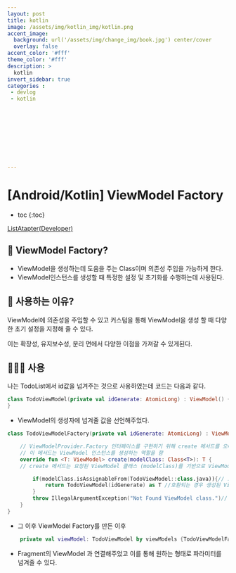 ```yaml
---
layout: post
title: kotlin
image: /assets/img/kotlin_img/kotlin.png
accent_image: 
  background: url('/assets/img/change_img/book.jpg') center/cover
  overlay: false
accent_color: '#fff'
theme_color: '#fff'
description: >
  kotlin
invert_sidebar: true
categories :
 - devlog	
 - kotlin










---
```


# [Android/Kotlin] ViewModel Factory

* toc
{:toc}




[ListAtapter(Developer)](https://developer.android.com/reference/androidx/recyclerview/widget/ListAdapter)

## 📌 ViewModel Factory?

- ViewModel을 생성하는데 도움을 주는 Class이며 의존성 주입을 가능하게 한다.
- ViewModel인스턴스를 생성할 때 특정한 설정 및 초기화를 수행하는데 사용된다.



## 🤔 사용하는 이유?

ViewModel에 의존성을 주입할 수 있고 커스텀을 통해 ViewModel을 생성 할 때 다양한 초기 설정을 지정해 줄 수 있다.

이는 확장성, 유지보수성, 분리 면에서 다양한 이점을 가져갈 수 있게된다.



## 👨🏻‍💻 사용

나는 TodoList에서 id값을 넘겨주는 것으로 사용하였는데 코드는 다음과 같다.

```kotlin
class TodoViewModel(private val idGenerate: AtomicLong) : ViewModel() {
}
```

- ViewModel의 생성자에 넘겨줄 값을 선언해주었다.

```kotlin
class TodoViewModelFactory(private val idGenerate: AtomicLong) : ViewModelProvider.Factory {

    // ViewModelProvider.Factory 인터페이스를 구현하기 위해 create 메서드를 오버라이드
    // 이 메서드는 ViewModel 인스턴스를 생성하는 역할을 함
    override fun <T: ViewModel> create(modelClass: Class<T>): T {
    // create 메서드는 요청된 ViewModel 클래스 (modelClass)를 기반으로 ViewModel을 생성한다.

        if(modelClass.isAssignableFrom(TodoViewModel::class.java)){// 요청된 modelClass가 TodoViewModel Class와 호환 가능한지 확인
            return TodoViewModel(idGenerate) as T //호환되는 경우 생성된 ViewModel을 T타입으로 형변환 하여 반환
        }
        throw IllegalArgumentException("Not Found ViewModel class.")// 호환되지 않는 경우 알림
    }
}
```

- 그 이후 ViewModel Factory를 만든 이후

```kotlin
    private val viewModel: TodoViewModel by viewModels {TodoViewModelFactory(AtomicLong(1L))}
```

- Fragment의 ViewModel 과 연결해주었고 이를 통해 원하는 형태로 파라미터를 넘겨줄 수 있다.

